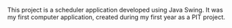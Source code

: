 This project is a scheduler application developed using Java Swing. It was my first computer application, created during my first year as a PIT project.

